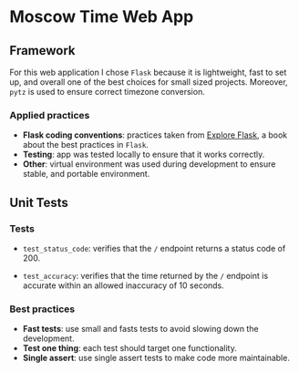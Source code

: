 # Moscow Time Web App

## Framework

For this web application I chose `Flask` because it is lightweight, fast to set up, and overall one of the best choices for small sized projects. Moreover, `pytz` is used to ensure correct timezone conversion.

### Applied practices

- **Flask coding conventions**: practices taken from [Explore Flask]("https://explore-flask.readthedocs.io/en/latest/conventions.html"), a book about the best practices in `Flask`.
- **Testing**: app was tested locally to ensure that it works correctly.
- **Other**: virtual environment was used during development to ensure stable, and portable environment.

## Unit Tests

### Tests

- `test_status_code`: verifies that the `/` endpoint returns a status code of 200.

- `test_accuracy`: verifies that the time returned by the `/` endpoint is accurate within an allowed inaccuracy of 10 seconds.

### Best practices

- **Fast tests**: use small and fasts tests to avoid slowing down the development.
- **Test one thing**: each test should target one functionality.
- **Single assert**: use single assert tests to make code more maintainable.
